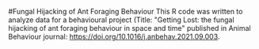 #Fungal Hijacking of Ant Foraging Behaviour
This R code was written to analyze data for a behavioural project (Title: "Getting Lost: the fungal hijacking of ant foraging behaviour in space and time" published in Animal Behaviour journal: https://doi.org/10.1016/j.anbehav.2021.09.003.
